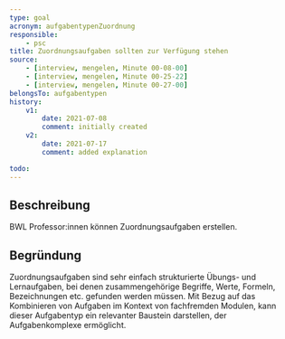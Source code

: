 ```yaml
---
type: goal
acronym: aufgabentypenZuordnung
responsible: 
    - psc
title: Zuordnungsaufgaben sollten zur Verfügung stehen
source:
    - [interview, mengelen, Minute 00-08-00]
    - [interview, mengelen, Minute 00-25-22]
    - [interview, mengelen, Minute 00-27-00]
belongsTo: aufgabentypen
history:
    v1:
        date: 2021-07-08
        comment: initially created
    v2:
        date: 2021-07-17
        comment: added explanation

todo: 
---
```


## Beschreibung

BWL Professor:innen können Zuordnungsaufgaben erstellen.

## Begründung

Zuordnungsaufgaben sind sehr einfach strukturierte Übungs- und Lernaufgaben, bei denen zusammengehörige Begriffe, Werte, Formeln, Bezeichnungen etc. gefunden werden müssen. Mit Bezug auf das Kombinieren von Aufgaben im Kontext von fachfremden Modulen, kann dieser Aufgabentyp ein relevanter Baustein darstellen, der Aufgabenkomplexe ermöglicht.